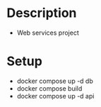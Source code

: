 # Description
- Web services project
# Setup
- docker compose up -d db
- docker compose build
- docker compose up -d api